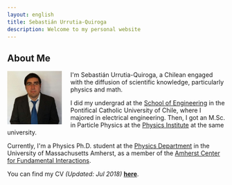 ```yaml
---
layout: english
title: Sebastián Urrutia-Quiroga
description: Welcome to my personal website
---
```


## About Me

<img src="my_picture.jpg" alt="" height="25%" width="25%" style="float: left; margin-right: 20px; margin-bottom: 10px;" >

I'm Sebastián Urrutia-Quiroga, a Chilean engaged with the diffusion of scientific knowledge, particularly physics and math.

I did my undergrad at the [School of Engineering](https://www.ing.uc.cl/) in the Pontifical Catholic University of Chile, where I majored in electrical engineering. Then, I got an M.Sc. in Particle Physics at the [Physics Institute](http://fisica.uc.cl/) at the same university.

Currently, I'm a Physics Ph.D. student at the [Physics Department](http://www.physics.umass.edu/) in the University of Massachusetts Amherst, as a member of the [Amherst Center for Fundamental Interactions](https://www.physics.umass.edu/acfi/).

You can find my CV _(Updated: Jul 2018)_ [**here**](CV.pdf).
